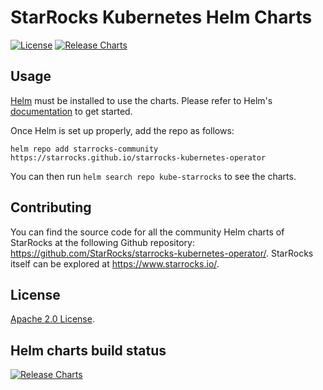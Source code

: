 # StarRocks Kubernetes Helm Charts

[![License](https://img.shields.io/badge/License-Apache%202.0-blue.svg)](https://opensource.org/licenses/Apache-2.0) [![Release Charts](https://img.shields.io/badge/Release-helmcharts-green.svg)](https://github.com/StarRocks/starrocks-kubernetes-operator/releases)

## Usage

[Helm](https://helm.sh) must be installed to use the charts.
Please refer to Helm's [documentation](https://helm.sh/docs/) to get started.

Once Helm is set up properly, add the repo as follows:

```console
helm repo add starrocks-community https://starrocks.github.io/starrocks-kubernetes-operator
```

You can then run `helm search repo kube-starrocks` to see the charts.

## Contributing

You can find the source code for all the community Helm charts of StarRocks at the following Github
repository: https://github.com/StarRocks/starrocks-kubernetes-operator/. StarRocks itself can be explored
at https://www.starrocks.io/.

## License

[Apache 2.0 License](https://github.com/StarRocks/starrocks-kubernetes-operator/blob/main/LICENSE).

## Helm charts build status

[![Release Charts](https://img.shields.io/badge/Release-helmcharts-green.svg)](https://github.com/StarRocks/starrocks-kubernetes-operator/releases)